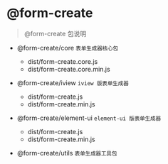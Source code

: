 # @form-create
> @form-create 包说明

- @form-create/core `表单生成器核心包`

    - dist/form-create.core.js
    - dist/form-create.core.min.js

- @form-create/iview `iview 版表单生成器`

    - dist/form-create.js
    - dist/form-create.min.js

- @form-create/element-ui `element-ui 版表单生成器`

    - dist/form-create.js
    - dist/form-create.min.js

- @form-create/utils `表单生成器工具包`